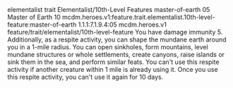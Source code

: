 <ability>
  <metadata>
    <class>elementalist</class>
    <feature_type>trait</feature_type>
    <file_dpath>Elementalist/10th-Level Features</file_dpath>
    <item_id>master-of-earth</item_id>
    <item_index>05</item_index>
    <item_name>Master of Earth</item_name>
    <level>10</level>
    <scc>mcdm.heroes.v1:feature.trait.elementalist.10th-level-feature:master-of-earth</scc>
    <scdc>1.1.1:7.1.9.4:05</scdc>
    <source>mcdm.heroes.v1</source>
    <type>feature/trait/elementalist/10th-level-feature</type>
  </metadata>
  <effects>
    <effect type="mundane">You have damage immunity 5.
Additionally, as a respite activity, you can shape the mundane earth around you in a 1-mile radius. You can open sinkholes, form mountains, level mundane structures or whole settlements, create canyons, raise islands or sink them in the sea, and perform similar feats. You can&apos;t use this respite activity if another creature within 1 mile is already using it. Once you use this respite activity, you can&apos;t use it again for 10 days.</effect>
  </effects>
</ability>
